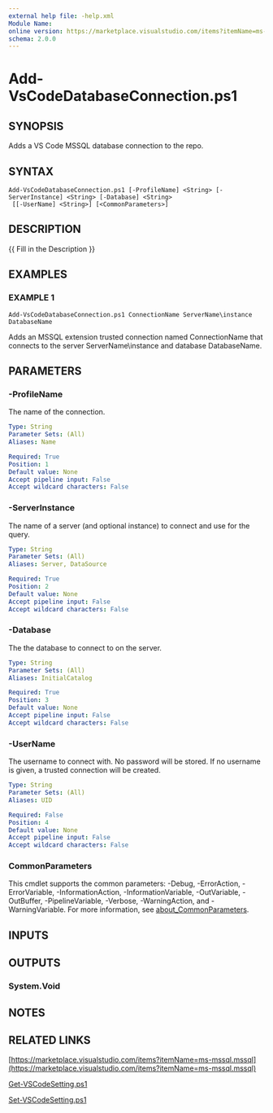 ```yaml
---
external help file: -help.xml
Module Name:
online version: https://marketplace.visualstudio.com/items?itemName=ms-mssql.mssql
schema: 2.0.0
---
```


# Add-VsCodeDatabaseConnection.ps1

## SYNOPSIS
Adds a VS Code MSSQL database connection to the repo.

## SYNTAX

```
Add-VsCodeDatabaseConnection.ps1 [-ProfileName] <String> [-ServerInstance] <String> [-Database] <String>
 [[-UserName] <String>] [<CommonParameters>]
```

## DESCRIPTION
{{ Fill in the Description }}

## EXAMPLES

### EXAMPLE 1
```
Add-VsCodeDatabaseConnection.ps1 ConnectionName ServerName\instance DatabaseName
```

Adds an MSSQL extension trusted connection named ConnectionName that
connects to the server ServerName\instance and database DatabaseName.

## PARAMETERS

### -ProfileName
The name of the connection.

```yaml
Type: String
Parameter Sets: (All)
Aliases: Name

Required: True
Position: 1
Default value: None
Accept pipeline input: False
Accept wildcard characters: False
```

### -ServerInstance
The name of a server (and optional instance) to connect and use for the query.

```yaml
Type: String
Parameter Sets: (All)
Aliases: Server, DataSource

Required: True
Position: 2
Default value: None
Accept pipeline input: False
Accept wildcard characters: False
```

### -Database
The the database to connect to on the server.

```yaml
Type: String
Parameter Sets: (All)
Aliases: InitialCatalog

Required: True
Position: 3
Default value: None
Accept pipeline input: False
Accept wildcard characters: False
```

### -UserName
The username to connect with.
No password will be stored.
If no username is given, a trusted connection will be created.

```yaml
Type: String
Parameter Sets: (All)
Aliases: UID

Required: False
Position: 4
Default value: None
Accept pipeline input: False
Accept wildcard characters: False
```

### CommonParameters
This cmdlet supports the common parameters: -Debug, -ErrorAction, -ErrorVariable, -InformationAction, -InformationVariable, -OutVariable, -OutBuffer, -PipelineVariable, -Verbose, -WarningAction, and -WarningVariable. For more information, see [about_CommonParameters](http://go.microsoft.com/fwlink/?LinkID=113216).

## INPUTS

## OUTPUTS

### System.Void
## NOTES

## RELATED LINKS

[https://marketplace.visualstudio.com/items?itemName=ms-mssql.mssql](https://marketplace.visualstudio.com/items?itemName=ms-mssql.mssql)

[Get-VSCodeSetting.ps1]()

[Set-VSCodeSetting.ps1]()

